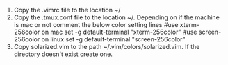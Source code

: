 1) Copy the .vimrc file to the location ~/
2) Copy the .tmux.conf file to the location ~/. Depending on if the machine is mac or not comment the below color setting lines 
  #use xterm-256color on mac
  set -g default-terminal "xterm-256color"
  #use screen-256color on linux
  set -g default-terminal "screen-256color"
3) Copy solarized.vim to the path ~/.vim/colors/solarized.vim. If the directory doesn't exist create one.

